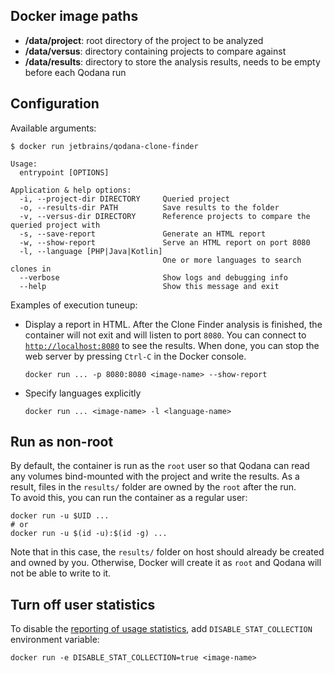 [//]: # (title: Docker image configuration)

## Docker image paths

- **/data/project**: root directory of the project to be analyzed
- **/data/versus**: directory containing projects to compare against 
- **/data/results**: directory to store the analysis results, needs to be empty before each Qodana run

## Configuration

Available arguments:

```shell
$ docker run jetbrains/qodana-clone-finder

Usage:
  entrypoint [OPTIONS]

Application & help options:
  -i, --project-dir DIRECTORY     Queried project
  -o, --results-dir PATH          Save results to the folder
  -v, --versus-dir DIRECTORY      Reference projects to compare the queried project with
  -s, --save-report               Generate an HTML report
  -w, --show-report               Serve an HTML report on port 8080
  -l, --language [PHP|Java|Kotlin]
                                  One or more languages to search clones in
  --verbose                       Show logs and debugging info
  --help                          Show this message and exit
```

Examples of execution tuneup:

- Display a report in HTML. After the Clone Finder analysis is finished, the container will not exit and will listen to port `8080`. You can connect to [`http://localhost:8080`](http://localhost:8080) to see the results. When done, you can stop the web server by pressing `Ctrl-C` in the Docker console.

   ```shell
   docker run ... -p 8080:8080 <image-name> --show-report
   ```
  
- Specify languages explicitly
   ```shell
  docker run ... <image-name> -l <language-name>
  ```

## Run as non-root

By default, the container is run as the `root` user so that Qodana can read any volumes bind-mounted with the project and write the results. As a result, files in the `results/` folder are owned by the `root` after the run.  
To avoid this, you can run the container as a regular user:

```shell
docker run -u $UID ...
# or
docker run -u $(id -u):$(id -g) ...
```
Note that in this case, the `results/` folder on host should already be created and owned by you. Otherwise, Docker will create it as `root` and Qodana will not be able to write to it.

## Turn off user statistics

To disable the [reporting of usage statistics](clone-finder-docker-readme.md#Usage+statistics), add ```DISABLE_STAT_COLLECTION``` environment variable:

```shell
docker run -e DISABLE_STAT_COLLECTION=true <image-name> 
```
